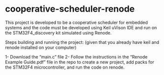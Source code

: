 # cooperative-scheduler-renode
This project is developed to be a cooperative scheduler for embedded systems and the code must be developed using Keil uVison IDE and run on the STM32F4_discovery kit simulated using Renode. 

Steps building and running the project:								(given that you already have keil and renode installed on your computer)

1- Download the “main.c” file 
2-  Follow the instructions in the “Renode Example Guide.pdf” file in the repo to create a new project, add packs for the STM32F4 microcontroller, and run the code on renode. 


 
